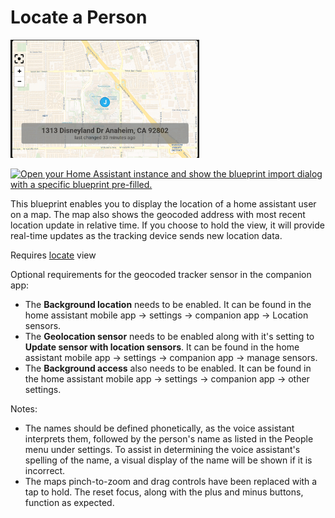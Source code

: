 # Locate a Person

<a href="./locate_example.png"><img src="./locate_example.png" width="60%"></a>

[![Open your Home Assistant instance and show the blueprint import dialog with a specific blueprint pre-filled.](https://my.home-assistant.io/badges/blueprint_import.svg)](https://my.home-assistant.io/redirect/blueprint_import/?blueprint_url=https://github.com/dinki/View-Assist/blob/main/View_Assist_custom_sentences/Locate_a_Person/blueprint-locateaperson.yaml)

This blueprint enables you to display the location of a home assistant user on a map. The map also shows the geocoded address with most recent location update in relative time. If you choose to hold the view, it will provide real-time updates as the tracking device sends new location data.

Requires [locate]([https://github.com/dinki/View-Assist/blob/main/locate-a-person/View%20Assist%20dashboard%20and%20views/views/locate/](https://raw.githubusercontent.com/dinki/View-Assist/refs/heads/main/View%20Assist%20dashboard%20and%20views/views/locate/locate.yaml)) view

Optional requirements for the geocoded tracker sensor in the companion app:
  * The **Background location** needs to be enabled. It can be found in the home assistant mobile app -> settings -> companion app -> Location sensors.
  * The **Geolocation sensor** needs to be enabled along with it's setting to **Update sensor with location sensors**. It can be found in the home assistant mobile app -> settings -> companion app -> manage sensors.  
  * The **Background access** also needs to be enabled. It can be found in the home assistant mobile app -> settings -> companion app -> other settings.

Notes:
  * The names should be defined phonetically, as the voice assistant interprets them, followed by the person's name as listed in the People menu under settings. To assist in determining the voice assistant's spelling of the name, a visual display of the name will be shown if it is incorrect.
  *  The maps pinch-to-zoom and drag controls have been replaced with a tap to hold. The reset focus, along with the plus and minus buttons, function as expected.
